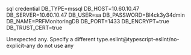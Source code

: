 sql credential
DB_TYPE=mssql
DB_HOST=10.60.10.47
DB_SERVER=10.60.10.47
DB_USER=sa
DB_PASSWORD=Bl4ck3y34dmin
DB_NAME=PRFMonitoringDB
DB_PORT=1433
DB_ENCRYPT=true
DB_TRUST_CERT=true


Unexpected any. Specify a different type.eslint@typescript-eslint/no-explicit-any do not use any

